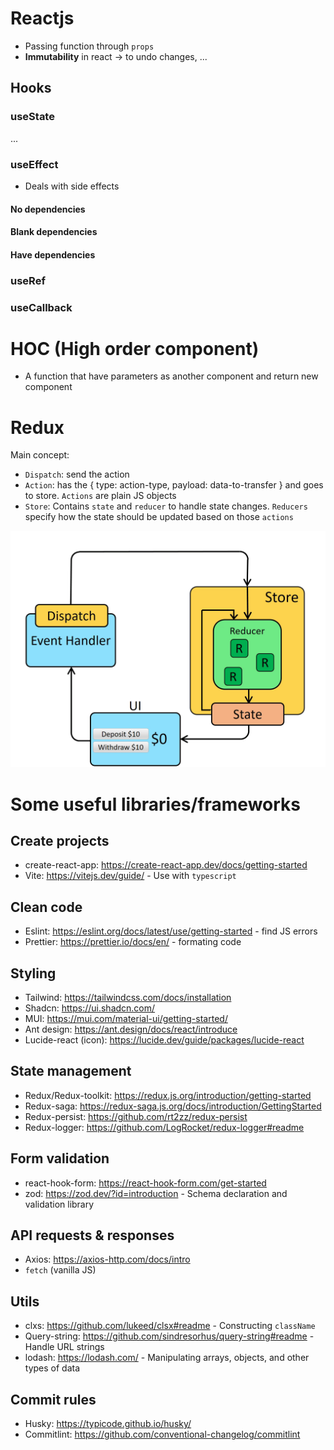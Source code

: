 # Reactjs

- Passing function through `props`
- **Immutability** in react -> to undo changes, ...

## Hooks

### useState

...

### useEffect

- Deals with side effects

#### No dependencies

#### Blank dependencies

#### Have dependencies

### useRef

### useCallback

# HOC (High order component)

- A function that have parameters as another component and return new component

# Redux

Main concept:

- `Dispatch`: send the action
- `Action`: has the { type: action-type, payload: data-to-transfer } and goes to store. `Actions` are plain JS objects
- `Store`: Contains `state` and `reducer` to handle state changes. `Reducers` specify how the state should be updated based on those `actions`

![redux data flow](../public/img/redux-data-flow.png)

# Some useful libraries/frameworks

## Create projects

- create-react-app: https://create-react-app.dev/docs/getting-started
- Vite: https://vitejs.dev/guide/ - Use with `typescript`

## Clean code

- Eslint: https://eslint.org/docs/latest/use/getting-started - find JS errors
- Prettier: https://prettier.io/docs/en/ - formating code

## Styling

- Tailwind: https://tailwindcss.com/docs/installation
- Shadcn: https://ui.shadcn.com/
- MUI: https://mui.com/material-ui/getting-started/
- Ant design: https://ant.design/docs/react/introduce
- Lucide-react (icon): https://lucide.dev/guide/packages/lucide-react

## State management

- Redux/Redux-toolkit: https://redux.js.org/introduction/getting-started
- Redux-saga: https://redux-saga.js.org/docs/introduction/GettingStarted
- Redux-persist: https://github.com/rt2zz/redux-persist
- Redux-logger: https://github.com/LogRocket/redux-logger#readme

## Form validation

- react-hook-form: https://react-hook-form.com/get-started
- zod: https://zod.dev/?id=introduction - Schema declaration and validation library

## API requests & responses

- Axios: https://axios-http.com/docs/intro
- `fetch` (vanilla JS)

## Utils

- clxs: https://github.com/lukeed/clsx#readme - Constructing `className`
- Query-string: https://github.com/sindresorhus/query-string#readme - Handle URL strings
- lodash: https://lodash.com/ - Manipulating arrays, objects, and other types of data

## Commit rules

- Husky: https://typicode.github.io/husky/
- Commitlint: https://github.com/conventional-changelog/commitlint
